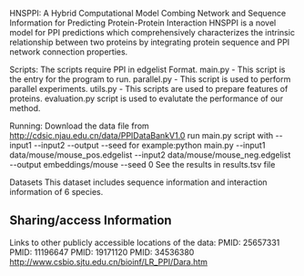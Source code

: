 HNSPPI: A Hybrid Computational Model Combing Network and Sequence Information for Predicting Protein-Protein Interaction
HNSPPI is a novel model for PPI predictions which comprehensively characterizes the intrinsic relationship between two proteins by integrating protein sequence and PPI network connection properties.

Scripts:
The scripts require PPI in edgelist Format.
main.py - This script is the entry for the program to run.
parallel.py - This script is used to perform parallel experiments.
utils.py - This scripts are used to prepare features of proteins.
evaluation.py script is used to evalutate the performance of our method.

Running:
Download the data file from http://cdsic.njau.edu.cn/data/PPIDataBankV1.0
run main.py script with --input1 <positive edgelist> --input2 <negative edgelist> --output <output file> --seed <seed>
for example:python main.py --input1 data/mouse/mouse_pos.edgelist --input2 data/mouse/mouse_neg.edgelist --output embeddings/mouse --seed 0
See the results in results.tsv file

Datasets
This dataset includes sequence information and interaction information of 6 species.
## Sharing/access Information
Links to other publicly accessible locations of the data:
PMID: 25657331
PMID: 11196647
PMID: 19171120
PMID: 34536380
http://www.csbio.sjtu.edu.cn/bioinf/LR_PPI/Dara.htm

